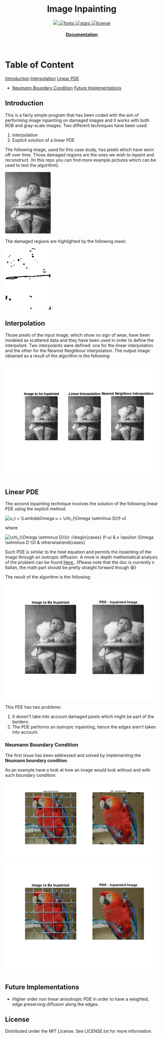 <div align="center">
  <h1>Image Inpainting</h1>
  
<!-- Badges -->
<p>
  <a href="https://github.com/CDOrtona/Image_Inpainting/graphs/contributors">
    <img src="https://img.shields.io/github/contributors/Louis3797/awesome-readme-template" />
  </a>
  <a href="https://github.com/CDOrtona/Image_Inpainting/network/members">
    <img src="https://img.shields.io/github/forks/CDOrtona/Image_Inpainting" alt="forks" />
  </a>
  <a href="https://github.com/CDOrtona/Image_Inpainting/stargazers">
    <img src="https://img.shields.io/github/stars/CDOrtona/Image_Inpainting" alt="stars" />
  </a>
  <a href="https://github.com/CDOrtona/Image_Inpainting/blob/master/LICENSE">
    <img src="https://img.shields.io/github/license/CDOrtona/Image_Inpainting" alt="license" />
  </a>
</p>

<h4>
    <a href="https://github.com/CDOrtona/Image_Inpainting/blob/main/doc/Doc-It.pdf">Documentation</a>
</div>

<br />


<!-- Table of Content -->
# Table of Content
[Introduction](#introduction)
[Interpolation](#interpolation)
[Linear PDE](#linear-pde)
 * [Neumann Boundary Condition](#neumann-boundary-condition)
[Future Implementations](#future-implementations)
[]()

## Introduction


This is a fairly simple program that has been coded with the aim of performing image inpainting on damaged images and it works with both RGB and gray-scale images.
Two different techniques have been used:
1. Interpolation
2. Explicit solution of a linear PDE

The following image, used for this case study, has pixels which have worn off over time. Those damaged regions are the ones we wish to inpaint and reconstruct. (In this repo you can find more example pictures which can be used to test the algorithm).

<img src="https://github.com/CDOrtona/Image_Inpainting/blob/main/bebe.jpg" title="image to be inpainted" width="150"/>

The damaged regions are highlighted by the following mask:

<img src="https://github.com/CDOrtona/Image_Inpainting/blob/main/mask_bebe.bmp" title = "Mask" width = "150" />

## Interpolation

Those pixels of the input image, which show no sign of wear, have been modeled as scattered data and they have been used in order to define the interpolant. 
Two interpolants were defined: one for the linear interpolation and the other for the Nearest Neighbour interpolation. The output image obtained as a result of the algorithm is the following:

<img src="https://github.com/CDOrtona/Image_Inpainting/blob/main/Output/output_bebe_interpolation.png" title="Output Interpolation Algorithm" />

## Linear PDE

The second inpainting technique involves the solution of the following linear PDE using the explicit method.


<img src="https://latex.codecogs.com/svg.image?u_t&space;=&space;\lambda\Delta&space;u&space;&plus;&space;\chi_{\Omega&space;\setminus&space;D}(f-u)" title="u_t = \Lambda\Omega u + \chi_{\Omega \setminus D}(f-u)" />
 
 where
 
<img src="https://latex.codecogs.com/svg.image?\chi_{\Omega&space;&space;\setminus&space;&space;D}(x)&space;=\begin{cases}&space;(f-u)&space;&&space;x&space;&space;\epsilon&space;\Omega&space;&space;\setminus&space;&space;D&space;&space;\\0&space;&&space;otherwise\end{cases}&space;" title="\chi_{\Omega \setminus D}(x) =\begin{cases} (f-u) & x \epsilon \Omega \setminus D \\0 & otherwise\end{cases} " />
 

Such PDE is similar to the heat equation and permits the inpainting of the image through an isotropic diffusion. 
A more in depth mathematical analysis of the problem can be found <a href="https://github.com/CDOrtona/Image_Inpainting/blob/main/doc/Doc-It.pdf"> Here </a>. (Please note that the doc is currently n Italian, the math part should be pretty straight forward though :laughing:)

The result of the algorithm is the following: 

<img src="https://github.com/CDOrtona/Image_Inpainting/blob/main/Output/output_bebe_pde.png" title="Output PDE solution" />
 
 This PDE has two problems:
 1. It doesn't take into account damaged pixels which might be part of the borders.
 2. The PDE performs an isotropic inpainting, hence the edges aren't taken into account.
 
 
### Neumann Boundary Condition
The first issue has been addressed and solved by implementing the **Neumann boundary condition**.

As an example have a look at how an image would look without and with such boundary condition:

<img src="https://github.com/CDOrtona/Image_Inpainting/blob/main/output/output_parrot_rgb_no_boundary.png" title="PDE with NO Neumann boundary condition" width="750"/>

<img src="https://github.com/CDOrtona/Image_Inpainting/blob/main/output/output_parrot_rgb.png" title="PDE with Neumann boundary condition" />


## Future Implementations

* Higher order non linear anisotropic PDE in order to have a weighted, edge preserving diffusion along the edges.

## License

Distributed under the MIT License. See LICENSE.txt for more information.





